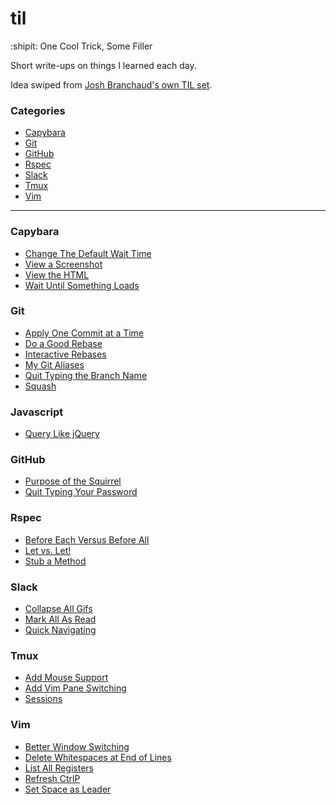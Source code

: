 # til
:shipit: One Cool Trick, Some Filler 

Short write-ups on things I learned each day. 

Idea swiped from [Josh Branchaud's own TIL
set](https://github.com/jbranchaud/til/blob/master/README.md).

### Categories

* [Capybara](#capybara)
* [Git](#git)
* [GitHub](#github)
* [Rspec](#rspec)
* [Slack](#slack)
* [Tmux](#tmux)
* [Vim](#vim)

---


### Capybara

- [Change The Default Wait Time](capybara/change-the-default-wait-time)
- [View a Screenshot](capybara/view-a-screenshot.md)
- [View the HTML](capybara/view-the-html.md)
- [Wait Until Something Loads](capybara/wait-until-something-loads.md)

### Git

- [Apply One Commit at a Time](git/apply-one-commit-at-a-time.md)
- [Do a Good Rebase](git/do-a-good-rebase.md)
- [Interactive Rebases](git/interactive-rebases.md)
- [My Git Aliases](git/my-git-aliases.md)
- [Quit Typing the Branch Name](git/quit-typing-the-branch-name.md)
- [Squash](git/squash.md)

### Javascript

- [Query Like jQuery](js/query-like-jquery.md)

### GitHub

- [Purpose of the Squirrel](github/purpose-of-the-squirrel.md)
- [Quit Typing Your Password](github/quit-typing-your-password.md)

### Rspec

- [Before Each Versus Before All](rspec/before-each-versus-before-all.md)
- [Let vs. Let!](rspec/let-vs-let.md)
- [Stub a Method](rspec/stub-a-method.md)

### Slack

- [Collapse All Gifs](slack/collapse-all-gifs.md)
- [Mark All As Read](slack/mark-all-as-read.md)
- [Quick Navigating](slack/quick-navigating.md)

### Tmux

- [Add Mouse Support](tmux/add-mouse-support.md)
- [Add Vim Pane Switching](tmux/add-vim-pane-switching.md)
- [Sessions](tmux/sessions.md)

### Vim

- [Better Window Switching](vim/better-window-switching.md)
- [Delete Whitespaces at End of Lines](vim/delete-whitespace-at-end-of-line.md)
- [List All Registers](vim/list-all-registers.md)
- [Refresh CtrlP](vim/refresh-ctrlp.md)
- [Set Space as Leader](vim/set-space-as-leader.md)

